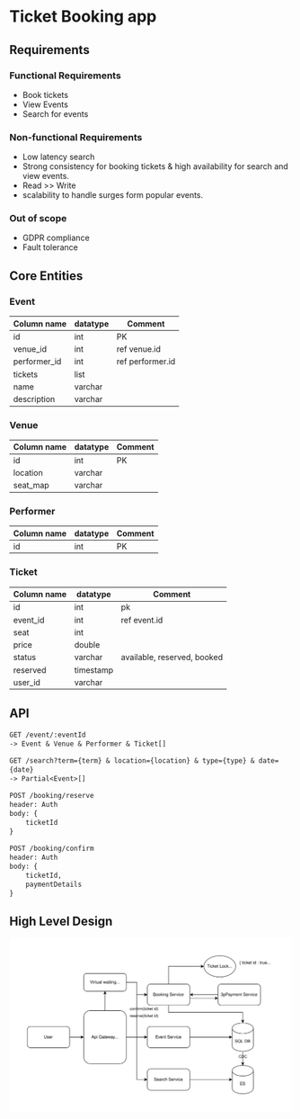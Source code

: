 # Ticket Booking app

## Requirements
### Functional Requirements
- Book tickets
- View Events
- Search for events

### Non-functional Requirements
- Low latency search
- Strong consistency for booking tickets & high availability for search and view events.
- Read >> Write
- scalability to handle surges form popular events.

### Out of scope
- GDPR compliance
- Fault tolerance

## Core Entities
### Event 
| Column name  | datatype | Comment          |
|--------------|----------|------------------|
| id           | int      | PK               |
| venue_id     | int      | ref venue.id     |
| performer_id | int      | ref performer.id |
| tickets      | list     |
| name         | varchar  |
| description  | varchar  |
### Venue 
| Column name | datatype | Comment |
|-------------|----------|---------|
| id          | int      | PK      |
| location    | varchar  |
| seat_map    | varchar  |
### Performer
| Column name | datatype | Comment |
|-------------|----------|---------|
| id          | int      | PK      |
### Ticket
| Column name | datatype  | Comment                      |
|-------------|-----------|------------------------------|
| id          | int       | pk                           |
| event_id    | int       | ref event.id                 |
| seat        | int       |                              |
| price       | double    |                              |
| status      | varchar   | available, reserved, booked  |
| reserved    | timestamp |                              |
| user_id     | varchar   |



## API

``` View event
GET /event/:eventId 
-> Event & Venue & Performer & Ticket[]
```
``` Search Event
GET /search?term={term} & location={location} & type={type} & date={date} 
-> Partial<Event>[]
```

``` Reserve ticket
POST /booking/reserve
header: Auth
body: {
    ticketId
}
```
``` Confirm ticket
POST /booking/confirm
header: Auth
body: {
    ticketId,
    paymentDetails
}
```
## High Level Design
![Ticket Booking System](/assets/ticket-booking.svg)